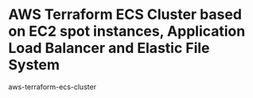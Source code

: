 # AWS Terraform ECS Cluster based on EC2 spot instances, Application Load Balancer and Elastic File System
aws-terraform-ecs-cluster
